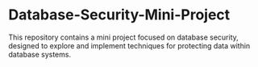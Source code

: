 # Database-Security-Mini-Project
This repository contains a mini project focused on database security, designed to explore and implement techniques for protecting data within database systems.
